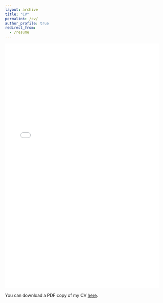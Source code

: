 ```yaml
---
layout: archive
title: "CV"
permalink: /cv/
author_profile: true
redirect_from:
  - /resume
---
```


<iframe src="/files/pdf/CV_230130.pdf" width="100%" height="800" frameborder="no" border="0" marginwidth="0" marginheight="0"></iframe>

You can download a PDF copy of my CV [here](/files/pdf/CV_230130.pdf).
